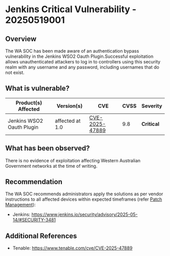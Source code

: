 #  Jenkins Critical Vulnerability - 20250519001
## Overview

The WA SOC has been made aware of an authentication bypass vulnerability in the Jenkins WSO2 Oauth Plugin.Successful exploitation allows unauthenticated attackers to log in to controllers using this security realm with any username and any password, including usernames that do not exist.


## What is vulnerable?

| Product(s) Affected | Version(s) | CVE                                                                                                                                      | CVSS         | Severity                                                       |
| ------------------- | ---------- | ---------------------------------------------------------------------------------------------------------------------------------------- | ------------ | -------------------------------------------------------------- |
| Jenkins WSO2 Oauth Plugin| affected at 1.0 | [CVE-2025-47889](https://nvd.nist.gov/vuln/detail/CVE-2025-47889)   | 9.8   |**Critical** |


## What has been observed?

There is no evidence of exploitation affecting Western Australian Government networks at the time of writing.

## Recommendation

The WA SOC recommends administrators apply the solutions as per vendor instructions to all affected devices within expected timeframes (refer [Patch Management](../guidelines/patch-management.md)):

- Jenkins: <https://www.jenkins.io/security/advisory/2025-05-14/#SECURITY-3481>

## Additional References
- Tenable: <https://www.tenable.com/cve/CVE-2025-47889>

